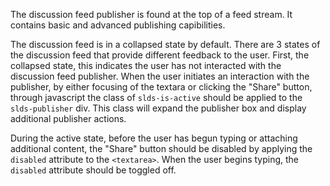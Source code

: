 The discussion feed publisher is found at the top of a feed stream. It contains basic and advanced publishing capibilities.

The discussion feed is in a collapsed state by default. There are 3 states of the discussion feed that provide different feedback to the user. First, the collapsed state, this indicates the user has not interacted with the discussion feed publisher. When the user initiates an interaction with the publisher, by either focusing of the textara or clicking the "Share" button, through javascript the class of `slds-is-active` should be applied to the `slds-publisher` div. This class will expand the publisher box and display additional publisher actions.

During the active state, before the user has begun typing or attaching additional content, the "Share" button should be disabled by applying the `disabled` attribute to the `<textarea>`. When the user begins typing, the `disabled` attribute should be toggled off.
